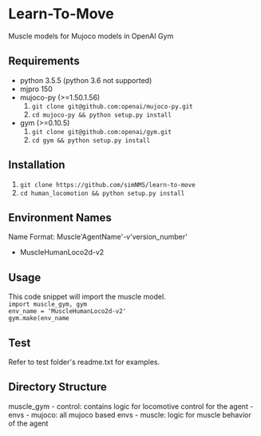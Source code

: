 # Learn-To-Move
Muscle models for Mujoco models in OpenAI Gym

## Requirements
- python 3.5.5 (python 3.6 not supported)  
- mjpro 150    
- mujoco-py (>=1.50.1.56)
    1. `git clone git@github.com:openai/mujoco-py.git`
    2. `cd mujoco-py && python setup.py install`   
- gym (>=0.10.5)
    1. `git clone git@github.com:openai/gym.git`
    2. `cd gym && python setup.py install` 


## Installation
1. `git clone https://github.com/simNMS/learn-to-move`  
2. `cd human_locomotion && python setup.py install`  

## Environment Names
Name Format: Muscle'AgentName'-v'version_number'   
- MuscleHumanLoco2d-v2 


## Usage
This code snippet will import the muscle model.  
`import muscle_gym, gym`  
`env_name = 'MuscleHumanLoco2d-v2'`  
`gym.make(env_name`  

## Test   
Refer to test folder's readme.txt for examples.


## Directory Structure
muscle_gym
	- control: contains logic for locomotive control for the agent
	- envs
		- mujoco: all mujoco based envs
	- muscle: logic for muscle behavior of the agent
